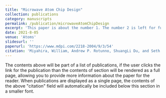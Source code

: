 ```yaml
---
title: "Microwave Atom Chip Design"
collection: publications
category: manuscripts
permalink: /publication/microwaveAtomChipDesign
excerpt: 'This paper is about the number 1. The number 2 is left for future work.'
date: 2021-8-05
venue: 'Atoms'
slidesurl: ''
paperurl: 'https://www.mdpi.com/2218-2004/9/3/54'
citation: 'Miyahira, William, Andrew P. Rotunno, ShuangLi Du, and Seth Aubin. (2021). &quot;Paper Title Number 1.&quot; <i>Journal 1</i>. 9(3).'
---
```


The contents above will be part of a list of publications, if the user clicks the link for the publication than the contents of section will be rendered as a full page, allowing you to provide more information about the paper for the reader. When publications are displayed as a single page, the contents of the above "citation" field will automatically be included below this section in a smaller font.